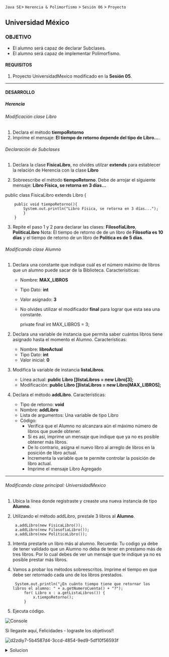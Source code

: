 
`Java SE`> `Herencia & Polimorfismo` > `Sesión 06` > `Proyecto`

## Universidad México

### OBJETIVO

- El alumno será capaz  de declarar Subclases.
- El alumno será capaz de implementar Polimorfismo.

#### REQUISITOS

1. Proyecto UniversidadMexico modificado en la <b>Sesión 05</b>.

<hr>

#### DESARROLLO

##### Herencia

###### Modificación clase Libro

1. Declara el método <b>tiempoRetorno</b>
2. Imprime el mensaje: <b>El tiempo de retorno depende del tipo de Libro...</b>.

###### Declaración de Subclases

1. Declara la clase <b>FisicaLibro</b>, no olvides utilzar <b>extends</b> para establecer la relación de Herencia con la clase <b>Libro</b>

2. Sobreescribe el método <b>tiempoRetorno</b>. Debe de arrojar el siguiente mensaje: <b>Libro Física, se retorna en 3 días...</b>

public class FisicaLibro extends Libro {

		public void tiempoRetorno(){
			System.out.println("Libro Física, se retorna en 3 días...");
			}
		}

3. Repite el paso 1 y 2 para declarar las clases:  <b>FilosofíaLibro</b>,  <b>PoliticaLibro</b>
   Nota: El tiempo de retorno de de un libro de <b>Filosofía es 10 días</b> y el tiempo de retorno de un libro de <b>Politica es de 5 días</b>.
	
###### Modificando clase Alumno

1. Declara una constante que indique cuál es el número máximo de libros que un alumno puede sacar de la Biblioteca. Caracterísiticas:

   - Nombre: <b>MAX_LIBROS</b>
   - Tipo Dato: <b>int</b>
   - Valor asignado: <b>3</b>
   - No olvides utilizar el modificador <b>final</b> para lograr que esta sea una constante.
   
   	 	private final int MAX_LIBROS = 3;
   
2. Declara una variable de instancia que permita saber cuántos libros tiene asignado hasta el momento el Alumno. Características:

   - Nombre: <b>libroActual</b>
   - Tipo Dato: <b>int</b>
   - Valor inicial: <b>0</b>
  
3. Modifica la variable de instancia <b>listaLibros</b>.  

   - Línea actual: <b>public Libro []listaLibros = new Libro[3];</b>
   - Modificación: <b>public Libro []listaLibros = new Libro[MAX_LIBROS];</b>
   
4. Declara el método <b>addLibro</b>. Características: 

   - Tipo de retorno: <b>void</b>
   - Nombre: <b>addLibro</b>
   - Lista de argumentos: Una variable de tipo Libro
   - Código: 
      - Verifica que el Alumno no alcanzara aún el máximo número de libros que puede obtener.
      - Si es asi, imprime un mensaje que indique que ya no es posible obtener más libros.
      - De lo contrario, asigna el nuevo libro al arreglo de libros en la posición de libro actual.
      - Incrementa la variable que te permite controlar la posición de libro actual.
      - Imprime el mensaje Libro Agregado
   
<hr>

###### Modificando clase principal: UniversidadMexico

1. Ubica la línea donde registraste y creaste una nueva instancia de tipo <b>Alumno</b>.
   
2. Utilizando el método addLibro, prestale 3 libros al <b>Alumno</b>.

		a.addLibro(new FisicaLibro());
		a.addLibro(new FilosofiaLibro());
		a.addLibro(new PoliticaLibro());
		
3. Intenta prestarle un libro más al alumno. 
   Recuerda: Tu codigo ya debe de tener validado que un Alumno no deba de tener en prestamo más de tres libros. Por lo cual debes de ver un mensaje que te indique ya no es posible prestar más libros.
   
4. Vamos a probar los métodos sobreescritos. Imprime el tiempo en que debe ser retornado cada uno de los libros prestados.

		System.out.println("¿En cuánto tiempo tiene que retornar los libros el alumno: " + a.getNumeroCuenta() + "?");
			for( Libro x : a.getListaLibros()) {
				x.tiempoRetorno();
			}
		
5. Ejecuta código.

![Console](https://user-images.githubusercontent.com/56565204/67613052-86b54280-f76e-11e9-93b5-af54e9c527a6.png)

Si llegaste aquí, Felicidades - lograste los objetivos!!

![d2zdiy7-5b4587d4-3ccd-4854-9ed9-5df10f56593f](https://user-images.githubusercontent.com/56565204/67228451-e625f200-f3fe-11e9-99ce-ad733b945ebd.png)

<details>
	<summary>Solucion</summary>
	<p> 1. Encapsula la clase <b>Alumno</b> y <b>Libro</b>.</b>. </p>
	<p> 2. Declaración de método estático, <b>RegistraAlumno</b> </p>
	<p> 3. Declaración de constructor en clase <b>Alumno<b></p>
	<p> 4. Modificación de código previamente creado para crear y asignar valores iniciales a las instancias de tipo <b>Alumno</b></p>
	<p> 5. Ejecuta el proyecto</p>
</details> 
